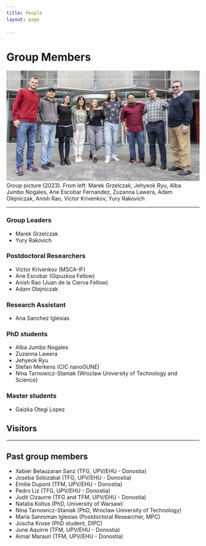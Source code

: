 ```yaml
---
title: People
layout: page

---
```

# Group Members

<img class="image" src="/assets/images/NanoSpec_web.jpg" alt="Alt Text">
<figcaption class="caption">Group picture (2023). From left: Marek Grzelczak, Jehyeok Ryu, Alba Jumbo Nogales, Ane Escobar Fernandez, Zuzanna Lawera, Adam Olejniczak, Anish Rao, Victor Krivenkov, Yury Rakovich</figcaption>

---

### Group Leaders

- Marek Grzelczak
- Yury Rakovich

### Postdoctoral Researchers

- Victor Krivenkov (MSCA-IF)
- Ane Escobar (Gipuzkoa Fellow)
- Anish Rao (Juan de la Cierva Fellow)
- Adam Olejniczak

### Research Assistant

- Ana Sanchez Iglesias

### PhD students

- Alba Jumbo Nogales
- Zuzanna Lawera
- Jehyeok Ryu
- Stefan Merkens (CIC nanoGUNE)
- Nina Tarnowicz-Staniak (Wroclaw University of Technology and Science)

### Master students

- Gaizka Otegi Lopez

## Visitors

---

## Past group members

- Xabier Belauzaran Sanz (TFG, UPV/EHU - Donostia)
- Joseba Solozabal (TFG, UPV/EHU - Donostia)
- Emilie Dupont (TFM, UPV/EHU - Donostia)
- Pedro Liz (TFG, UPV/EHU - Donostia)
- Judit Cizaurre (TFG and TFM, UPV/EHU - Donostia)
- Natalia Koltus (PhD, University of Warsaw)
- Nina Tarnowicz-Staniak (PhD, Wroclaw University of Technology)
- Maria Sanroman Iglesias (Postdoctoral Researcher, MPC)
- Joscha Kruse (PhD student, DIPC)
- June Aquirre (TFM, UPV/EHU - Donostia)
- Aimar Marauri (TFM, UPV/EHU - Donostia)
